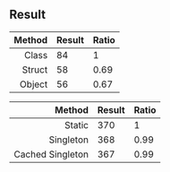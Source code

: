 ## Result

| Method | Result | Ratio |
|-------:|--------|-------|
|  Class |  84    |  1    |
| Struct |  58    |  0.69 |
| Object |  56    |  0.67 |

| Method           | Result | Ratio |
|-----------------:|--------|-------|
|  Static          |  370    |  1    |
| Singleton        |  368    |  0.99 |
| Cached Singleton |  367    |  0.99 |